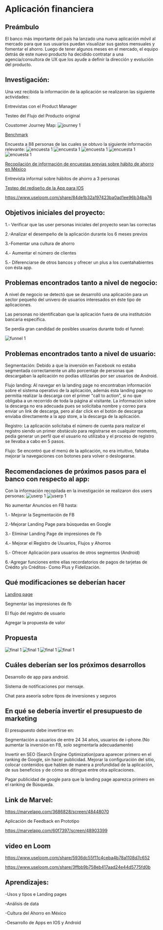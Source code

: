 # Aplicación financiera

## Preámbulo


El banco más importante del país ha lanzado una nueva aplicación móvil al mercado para que sus usuarios puedan visualizar sus gastos mensuales y fomentar el ahorro. Luego de tener algunos meses en el mercado, el equipo detrás de este nuevo producto ha decidido contratar a una agencia/consultora de UX que los ayude a definir la dirección y evolución del producto. 


## Investigación:

Una vez recibida la información de la aplicación se realizaron las siguiente actividades:

Entrevistas con el Product Manager


Testeo del Flujo del Producto original

Coustomer Journey Map:
![journey 1](https://github.com/rxmstrd/cdmx_2018_01_ux_financial_app.md/blob/master/untitled%20folder/appfinanciera.png?raw=true)


[Benchmark](https://docs.google.com/document/d/1S7CZdoKlb1XgHVr8yJh2TCpupnjdJf2Xw2jpZGcwvZY/edit?usp=sharing)


Encuesta a 88 personas de las cuales se obtuvo la siguiente información relevante: 
![encuesta 1](https://github.com/rxmstrd/cdmx_2018_01_ux_financial_app.md/blob/master/untitled%20folder/edades.jpg?raw=true)
![encuesta 1](https://github.com/rxmstrd/cdmx_2018_01_ux_financial_app.md/blob/master/untitled%20folder/genero.jpg?raw=true)
![encuesta 1](https://github.com/rxmstrd/cdmx_2018_01_ux_financial_app.md/blob/master/untitled%20folder/ocupaci%C3%B3n.jpg?raw=true)
![encuesta 1](https://github.com/rxmstrd/cdmx_2018_01_ux_financial_app.md/blob/master/untitled%20folder/dondeahorras.jpg?raw=true)
![encuesta 1](https://github.com/rxmstrd/cdmx_2018_01_ux_financial_app.md/blob/master/untitled%20folder/noahorra.jpg?raw=true)


[Recopilación de información de encuestas previas sobre hábito de ahorro en México](https://docs.google.com/document/d/1yY_wnaDPDdmbvFwjqmXVguuoSeQ6_bnaJB3meoQH2nA/edit?usp=sharing)


Entrevista informal sobre hábitos de ahorro a 3 personas



[Testeo del rediseño de la App para IOS](https://docs.google.com/document/d/1SqIq8yd0Cfr8W47XH19w67wcfot0z0F0hXwcRKDc-Xg/edit?usp=sharing)

https://www.useloom.com/share/84de1b32a197423ba0ad1ee96b34ba76


## Objetivos iniciales del proyecto:

1.- Verificar  que las user personas iniciales del proyecto sean las correctas


2.-Analizar el desempeño de la aplicación durante los 6 meses previos


3.-Fomentar una cultura de ahorro


4.- Aumentar el número de clientes


5.- Diferenciarse de otros bancos y ofrecer un plus a los cuentahabientes con ésta app.



## Problemas encontrados tanto a nivel de negocio: 

A nivel de negocio se detectó que se desarrolló una aplicación para un sector pequeño del univero de usuarios interesados en éste tipo de aplicaciones.

Las personas no identificaban que la aplicación fuera de una institutción bancaria específica.

Se perdía gran candidad de posibles usuarios durante todo el funnel:

![funnel 1](https://github.com/rxmstrd/cdmx_2018_01_ux_financial_app.md/blob/master/untitled%20folder/perdidas.jpg?raw=true)
 

## Problemas encontrados tanto a nivel de usuario:

Segmentación: Debido a que la inversión en Facebook no estaba segmentada correctamente un alto porcentaje de personas que descargaban la aplicación no podías utilizarlas por ser usuarios de Android.


Flujo landing: Al navegar en la landing page no encontraban información sobre el sistema operativo de la aplicación, además ésta landing page no permitía realizar la descarga con el primer "call to action", si no que obligaba a un recorrido de toda la página al visitante. 
La información sobre la descarga no era adecuada pues se solicitaba nombre y correo para enviar un link de descarga, pero al dar click en el botón de descarga envíaba directamente a la app store, a la descarga de la aplicación.

Registro: La aplicación solicitaba el número de cuenta para realizar el registro siendo un primer obstáculo para registrarse en cualquier momento, pedía generar un perfil que el usuario no utilizaba y el proceso de registro se llevaba a cabo en 5 pasos.

Flujo: Se encontró que el menú de la aplicación, no era intuitivo, faltaba mejorar la navegaciones con botones para volver o deslogearse.


## Recomendaciones de próximos pasos para el banco con respecto al app:

Con la información recopilada en la investigación se realizaron dos users personas:
![userp 1](https://github.com/rxmstrd/cdmx_2018_01_ux_financial_app.md/blob/master/untitled%20folder/ximena.jpg?raw=true)
![userp 1](https://github.com/rxmstrd/cdmx_2018_01_ux_financial_app.md/blob/master/untitled%20folder/Daniel.jpg?raw=true)

  
  No aumentar Anuncios en FB hasta:
  
  
1.- Mejorar la Segmentación de FB


2.-Mejorar Landing Page para búsquedas en Google


3.- Eliminar Landing Page de impresiones de Fb


4.- Mejorar el Registro de Usuarios, Flujos y Ahorros


5.- Ofrecer Aplicación para usuarios de otros segmentos (Android)


6.-Agregar funciones entre ellas recordatorios de pagos de tarjetas de Crédito y/o Créditos- Como Plus y Fidelización.


## Qué modificaciones se deberían hacer

[Landing page](https://page-preview.instapage.com/preview/8fc31aeac459672d8847548669ef8db114bff3301c62e68ac2b4769ddbf717e3?displayMode=0&version=2&featureMode=2&variation=A&hotspotId=null)


Segmentar las impresiones de fb


El flujo del registro de usuario


Agregar la propuesta de valor

## Propuesta

![final 1](https://github.com/rxmstrd/cdmx_2018_01_ux_financial_app.md/blob/master/untitled%20folder/1registro.png?raw=true)
![final 1](https://github.com/rxmstrd/cdmx_2018_01_ux_financial_app.md/blob/master/untitled%20folder/2tiposusuario.png?raw=true)
![final 1](https://github.com/rxmstrd/cdmx_2018_01_ux_financial_app.md/blob/master/untitled%20folder/26regitro.png?raw=true)
![final 1](https://github.com/rxmstrd/cdmx_2018_01_ux_financial_app.md/blob/master/untitled%20folder/42ahorro.png?raw=true)



## Cuáles deberían ser los próximos desarrollos

Desarrollo de app para android.


Sistema de notificaciones por mensaje.

Chat para aseoría sobre tipos de inversiones y seguros

## En qué se debería invertir el presupuesto de marketing

El presupuesto debe invertirse en:

Segmentación a usuarios de entre 24  34 años, usuarios de i-phone.(No aumentar la inversión en FB, solo segmentarla adecuadamente)


Invertir en SEO (Search Engine Optimization)para aparecer primero en el ranking de Google, sin hacer publicidad. Mejorar la configuración del sitio, colocar contenidos que hablen de manera  a profundidad de la aplicación, de sus beneficios y de cómo se ditingue entre otra aplicaciones. 


Pagar publicidad de google para que la landing page aparezca primero en el ranking de Búsqueda.


  
## Link de Marvel:
https://marvelapp.com/3686828/screen/48448070

Aplicación de Feedback en Prototipo

https://marvelapp.com/60f7397/screen/48903399

## video en Loom 
https://www.useloom.com/share/5936dc55f11c4ceba4b78a1108d7c652

https://www.useloom.com/share/3ffbb9b758eb417aad24e44d5775fd0b


## Aprendizajes:

-Usos y tipos e Landing pages

-Análisis de data

-Cultura del Ahorro en México

-Desarrollo de Apps en IOS y Android





